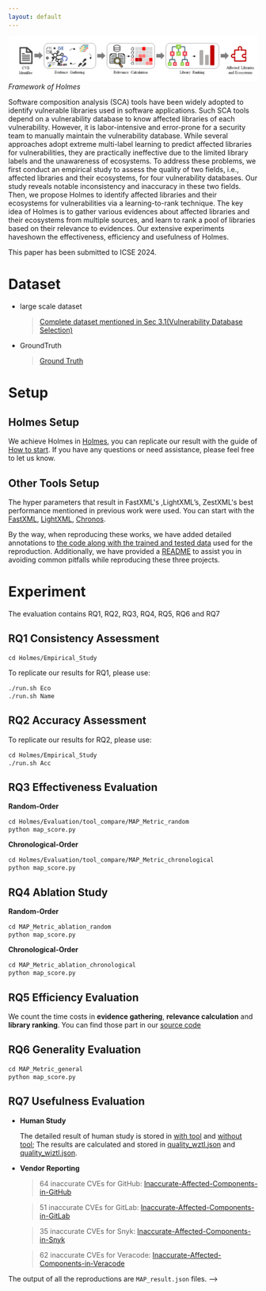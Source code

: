 ```yaml
---
layout: default
---
```


![Octocat](approach.png)
            *Framework of Holmes*

Software composition analysis (SCA) tools have been widely adopted to identify vulnerable libraries used in software applications. Such SCA tools depend on a vulnerability database to know affected libraries of each vulnerability. However, it is labor-intensive and error-prone for a security team to manually maintain the vulnerability database. While
several approaches adopt extreme multi-label learning to predict affected libraries for vulnerabilities, they are practically ineffective due to the limited library labels and the unawareness of ecosystems. To address these problems, we first conduct an empirical study to assess the quality of two fields, i.e., affected libraries and their ecosystems, for four vulnerability databases. Our study reveals notable inconsistency and inaccuracy in these two fields. Then, we propose
Holmes to identify affected libraries and their ecosystems for vulnerabilities via a learning-to-rank technique. The key idea of Holmes is to gather various evidences about affected libraries and their ecosystems from multiple sources, and learn to rank a pool of libraries based on their relevance to evidences. Our extensive experiments haveshown the effectiveness, efficiency and usefulness of Holmes.

This paper has been submitted to ICSE 2024.

# Dataset

* large scale dataset
    > [Complete dataset mentioned in Sec 3.1(Vulnerability Database Selection)](Holmes/Empirical_Study/component_ana_log/tmp_component.json)
* GroundTruth
    > [Ground Truth](Holmes/GroundTruth/pypimavennpmgo_component_tagging_2023_0720_wss.xlsx)

# Setup

## Holmes Setup
We achieve Holmes in [Holmes](xxxx), you can replicate our result with the guide of [How to start](xxxx). If you have any questions or need assistance, please feel free to let us know.

## Other Tools Setup
The hyper parameters that result in FastXML's ,LightXML’s, ZestXML's best performance mentioned in previous work were used. You can start with the [FastXML](xxx), [LightXML](xxx), [Chronos](xxx). 

By the way, when reproducing these works, we have added detailed annotations to [the code along with the trained and tested data](xxx) used for the reproduction. Additionally, we have provided a [README](xxx) to assist you in avoiding common pitfalls while reproducing these three projects.








# Experiment
The evaluation contains RQ1, RQ2, RQ3, RQ4, RQ5, RQ6 and RQ7

## RQ1 Consistency Assessment 
```
cd Holmes/Empirical_Study
```
To replicate our results for RQ1, please use:
```
./run.sh Eco
./run.sh Name
```
## RQ2 Accuracy Assessment
To replicate our results for RQ2, please use:
```
cd Holmes/Empirical_Study
./run.sh Acc
```

## RQ3 Effectiveness Evaluation

**Random-Order**
```
cd Holmes/Evaluation/tool_compare/MAP_Metric_random
python map_score.py
```

**Chronological-Order**
```
cd Holmes/Evaluation/tool_compare/MAP_Metric_chronological
python map_score.py
```

## RQ4 Ablation Study

**Random-Order**
```
cd MAP_Metric_ablation_random
python map_score.py
```

**Chronological-Order**
```
cd MAP_Metric_ablation_chronological
python map_score.py
```

## RQ5 Efficiency Evaluation

We count the time costs in **evidence gathering**, **relevance calculation** and **library ranking**.
You can find those part in our [source code](./Holmes/ApproachImp)

## RQ6 Generality Evaluation

```
cd MAP_Metric_general
python map_score.py
```

## RQ7 Usefulness Evaluation

* **Human Study**

    The detailed result of human study is stored in [with tool](Holmes/Evaluation/human_study/wiz_tool) and [without tool](Holmes/Evaluation/human_study/wizot_tool);
    The results are calculated and stored in [quality_wztl.json](Holmes/Evaluation/quality_wztl.json) and [quality_wiztl.json](Holmes/Evaluation/quality_wiztl.json).

* **Vendor Reporting**

    > 64 inaccurate CVEs for GitHub: [Inaccurate-Affected-Components-in-GitHub](Holmes/Evaluation/Reproting/Github-Inaccurate-Affected-Components.csv)

    > 51 inaccurate CVEs for GitLab: [Inaccurate-Affected-Components-in-GitLab](Holmes/Evaluation/Reproting/Gitlab-Inaccurate-Affected-Components.csv)

    > 35 inaccurate CVEs for Snyk: [Inaccurate-Affected-Components-in-Snyk](Holmes/Evaluation/Reproting/Snyk-Inaccurate-Affected-Components.csv)

    > 62 inaccurate CVEs for Veracode: [Inaccurate-Affected-Components-in-Veracode](Holmes/Evaluation/Reproting/Veracode-Inaccurate-Affected-Components.csv)


<!-- # Chronos Lightxml Fastxml

## Dataset
- data preparing
    We follow [chronos], [lightxml] and [fastxml], and replace the dataset with our's. 
    - The script of full list of veracode libraries mentioned in xxx.

    - The website of the referenced data's script is released in xxx.

    To be convenient, we copyed their code into our repo for fastxml and lightxml. And pull a docker image for chronos, then we create a table for you to reproducce the tranging and testing data for random, chrono and geneal dataset


| head1        | Random-Order        | chronological-order   | Generality | 
|:-------------|:-------------|:-------------|:-------------| 
| Chronos      | workspace/Chronos/zero_shot_dataset/tenfold/   | workspace/Chronos/zero_shot_dataset/chronological/          | workspace/Chronos/zero_shot_dataset/general/    | 
| Lightxml     | data/tenfold/     | data/chronological/           | data/general_data/    | 
| Fastxml      | dataset/tenfold_generate/       | dataset/chronological/               | dataset/general   |

To train FastXML, you can use the following command:<br>
```
python baseline.py model/model_name.model {training_data_path} --verbose train --iters 200 --gamma 30 --trees 64 --min-label-count 1 --blend-factor 0.5  --re_split 0 --leaf-probs
```
You can change the third parameter to change the path of training data, for example: <br>
```
python baseline.py model/model_name.model dataset/tenfold_generate/fold_0/train.json --verbose train --iters 200 --gamma 30 --trees 64 --min-label-count 1 --blend-factor 0.5  --re_split 0 --leaf-probs
```

To test the model, you can use the following command: <br>
```
python baseline.py model/model_name.model {test_data_path} inference --score
python util.py
```
Also, you can change the third parameter to change the path of test data. <br>
For generality test, we use `FastXML/dataset/tenfold_generate/fold_0/train.json` to train the model, and `FastXML/dataset/general/deepvul_test_total_general.json` to test the model. <br>
Please refer to https://github.com/soarsmu/ICPC_2022_Automated-Identification-of-Libraries-from-Vulnerability-Data-Can-We-Do-Better/tree/master for more details. <br>

For LightXML, you can manually change the path of training and test data in `/LightXML/src/dataset.py`, line 30, 36, 42, 49. <br>
After changing the data path, you can use the following command to train and test the model. <br>
```
./run.sh cve_data
```
For generality test, we use `/data/tenfold/fold_0/train_general_texts.txt` and `/data/tenfold/fold_0/train_general_labels.txt` to train the model, and test the model on `/data/general_data/general_test_texts.txt` and `/data/general_data/general_test_labels.txt`. <br>
Please refer to https://github.com/soarsmu/ICPC_2022_Automated-Identification-of-Libraries-from-Vulnerability-Data-Can-We-Do-Better/tree/master for more details. <br>

For CHRONOS, you can train and test the model by the following command: <br> 
```
bash auto_run.sh -d [description data: "merged" or "description_and_reference"]
                 -t [type of data used in training and testing progress: 'general' or 'chronological' or 'random' or 'fold_X'(X = 0, 1, ..., 9)]
                 -l [label processing: "splitting" or "none"]
                 -m [the M parameter on Equation (6) for adjustment] 
                 -i [top-i highest labels for adjustment]
``` 
For example, to reproduce the general test, you can use the following command: <br>
```
bash auto_run.sh -d 'description_and_reference' -t'general' -l 'splitting' -m 0 -i 0
```
Our source data are: `/workspace/Chronos/dataset/description_data/dataset_merged_cleaned_total_general_test.csv` and `/workspace/Chronos/dataset/reference_data/reference_data_raw_total_general_test.csv`. You can generate the test data from scrach by steps below: 
1. Run `/workspace/Chronos/reference_processing/generate_new_csv.py` and copy the output file `/workspace/Chronos/reference_processing/reference_data_raw_0.5_15_total_general_test.csv` to `/workspace/Chronos/dataset/reference_data/`. 
2. Run functions `zero_shot_data_splitting`, `zero_shot_data_splitting_chronological` and `zero_shot_data_splitting_general` in `/workspace/Chronos/prepare_data.py` to process data. 
3. Use the commands mentioned before to get certain results.  -->

The output of all the reproductions are `MAP_result.json` files.  -->
